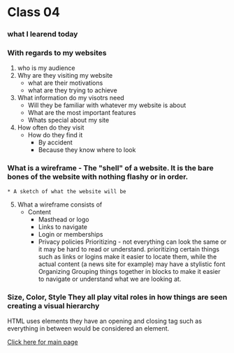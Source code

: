 
# Class 04 
### what I learend today 

### With regards to my websites
1. who is my audience 
2. Why are they visiting my website 
	* what are their motivations 
	* what are they trying to achieve
3. What information do my visotrs need 
	* Will they be familiar with whatever my website is about 
	* What are the most important features 
	* Whats special about my site 
4. How often do they visit
	* How do they find it
		* By accident 
		* Because they know where to look

### What is a wireframe - The "shell" of a website. It is the bare bones of the website with nothing flashy or in order. 
	* A sketch of what the website will be
5. What a wireframe consists of
	* Content
		* Masthead or logo
		* Links to navigate
		* Login or memberships
		* Privacy policies 
Prioritizing - not everything can look the same or it may be hard to read or understand. prioritizing certain things such as links or logins
make it easier to locate them, while the actual content (a news site for example) may have a stylistic font
Organizing Grouping things together in blocks to make it easier to navigate or understand what we are looking at. 
### Size, Color, Style They all play vital roles in how things are seen creating a visual hierarchy 

HTML uses elements they have an opening and closing tag such as <body> </body> everything in between would be considered an element.

[Click here for main page](https://ochoaap.github.io/) 
